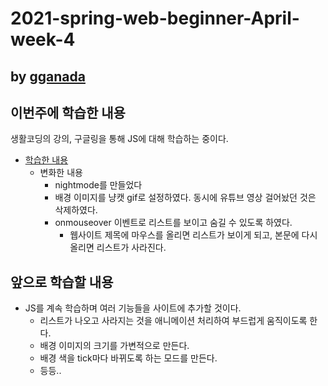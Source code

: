 # 2021-spring-web-beginner-April-week-4

## by [gganada](https://github.com/gganada)

## 이번주에 학습한 내용

생활코딩의 강의, 구글링을 통해 JS에 대해 학습하는 중이다.

- [학습한 내용](https://gganada.github.io/JH_WebStudy/)
  - 변화한 내용
    - nightmode를 만들었다
    - 배경 이미지를 냥캣 gif로 설정하였다. 동시에 유튜브 영상 걸어놨던 것은 삭제하였다.
    - onmouseover 이벤트로 리스트를 보이고 숨길 수 있도록 하였다.
      - 웹사이트 제목에 마우스를 올리면 리스트가 보이게 되고, 본문에 다시 올리면 리스트가 사라진다.

## 앞으로 학습할 내용

- JS를 계속 학습하며 여러 기능들을 사이트에 추가할 것이다.
  - 리스트가 나오고 사라지는 것을 애니메이션 처리하여 부드럽게 움직이도록 한다.
  - 배경 이미지의 크기를 가변적으로 만든다.
  - 배경 색을 tick마다 바뀌도록 하는 모드를 만든다.
  - 등등..
